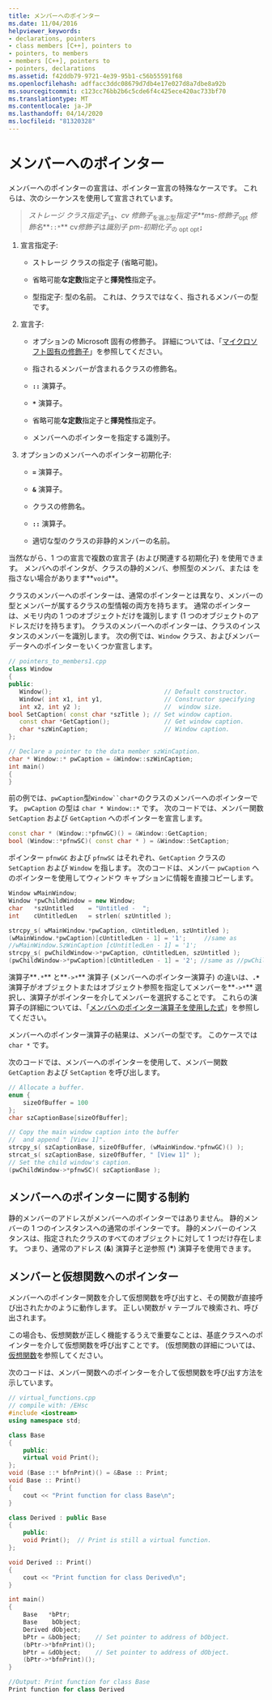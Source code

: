 ```yaml
---
title: メンバーへのポインター
ms.date: 11/04/2016
helpviewer_keywords:
- declarations, pointers
- class members [C++], pointers to
- pointers, to members
- members [C++], pointers to
- pointers, declarations
ms.assetid: f42ddb79-9721-4e39-95b1-c56b55591f68
ms.openlocfilehash: adffacc3ddc08679d7db4e17e027d8a7dbe8a92b
ms.sourcegitcommit: c123cc76bb2b6c5cde6f4c425ece420ac733bf70
ms.translationtype: MT
ms.contentlocale: ja-JP
ms.lasthandoff: 04/14/2020
ms.locfileid: "81320328"
---
```

# <a name="pointers-to-members"></a>メンバーへのポインター

メンバーへのポインターの宣言は、ポインター宣言の特殊なケースです。  これらは、次のシーケンスを使用して宣言されています。

> *ストレージ クラス指定子*<sub>は</sub>*、cv 修飾子*<sub>を選ぶ型</sub>*指定子**ms-修飾子*<sub>opt</sub> *修飾名***`::*`** cv*修飾子*は*識別子* *pm-初期化子*<sub>の opt</sub> <sub>opt</sub>**`;`**

1. 宣言指定子: 

   - ストレージ クラスの指定子 (省略可能)。

   - 省略可能**な定数**指定子と**揮発性**指定子。

   - 型指定子: 型の名前。 これは、クラスではなく、指されるメンバーの型です。

1. 宣言子: 

   - オプションの Microsoft 固有の修飾子。 詳細については、「[マイクロソフト固有の修飾子](../cpp/microsoft-specific-modifiers.md)」を参照してください。

   - 指されるメンバーが含まれるクラスの修飾名。

   - __`::`__ 演算子。

   - __`*`__ 演算子。

   - 省略可能**な定数**指定子と**揮発性**指定子。

   - メンバーへのポインターを指定する識別子。

1. オプションのメンバーへのポインター初期化子:

   - **`=`** 演算子。

   - **`&`** 演算子。

   - クラスの修飾名。

   - __`::`__ 演算子。

   - 適切な型のクラスの非静的メンバーの名前。

当然ながら、1 つの宣言で複数の宣言子 (および関連する初期化子) を使用できます。 メンバへのポインタが、クラスの静的メンバ、参照型のメンバ、または を指さない場合があります**`void`**。

クラスのメンバーへのポインターは、通常のポインターとは異なり、メンバーの型とメンバーが属するクラスの型情報の両方を持ちます。 通常のポインターは、メモリ内の 1 つのオブジェクトだけを識別します (1 つのオブジェクトのアドレスだけを持ちます)。 クラスのメンバーへのポインターは、クラスのインスタンスのメンバーを識別します。 次の例では、`Window` クラス、およびメンバー データへのポインターをいくつか宣言します。

```cpp
// pointers_to_members1.cpp
class Window
{
public:
   Window();                               // Default constructor.
   Window( int x1, int y1,                 // Constructor specifying
   int x2, int y2 );                       //  window size.
bool SetCaption( const char *szTitle ); // Set window caption.
   const char *GetCaption();               // Get window caption.
   char *szWinCaption;                     // Window caption.
};

// Declare a pointer to the data member szWinCaption.
char * Window::* pwCaption = &Window::szWinCaption;
int main()
{
}
```

前の例では、`pwCaption`型`Window``char*`のクラスのメンバーへのポインターです。 `pwCaption` の型は `char * Window::*` です。 次のコードでは、メンバー関数 `SetCaption` および `GetCaption` へのポインターを宣言します。

```cpp
const char * (Window::*pfnwGC)() = &Window::GetCaption;
bool (Window::*pfnwSC)( const char * ) = &Window::SetCaption;
```

ポインター `pfnwGC` および `pfnwSC` はそれぞれ、`GetCaption` クラスの `SetCaption` および `Window` を指します。 次のコードは、メンバー `pwCaption` へのポインターを使用してウィンドウ キャプションに情報を直接コピーします。

```cpp
Window wMainWindow;
Window *pwChildWindow = new Window;
char   *szUntitled    = "Untitled -  ";
int    cUntitledLen   = strlen( szUntitled );

strcpy_s( wMainWindow.*pwCaption, cUntitledLen, szUntitled );
(wMainWindow.*pwCaption)[cUntitledLen - 1] = '1';     //same as
//wMainWindow.SzWinCaption [cUntitledLen - 1] = '1';
strcpy_s( pwChildWindow->*pwCaption, cUntitledLen, szUntitled );
(pwChildWindow->*pwCaption)[cUntitledLen - 1] = '2'; //same as //pwChildWindow->szWinCaption[cUntitledLen - 1] = '2';
```

演算子**`.*`** と**`->*`** 演算子 (メンバーへのポインター演算子) の違いは、**`.*`** 演算子がオブジェクトまたはオブジェクト参照を指定してメンバーを**`->*`** 選択し、演算子がポインターを介してメンバーを選択することです。 これらの演算子の詳細については、「[メンバへのポインター演算子を使用した式](../cpp/pointer-to-member-operators-dot-star-and-star.md)」を参照してください。

メンバーへのポインター演算子の結果は、メンバーの型です。 このケースでは `char *` です。

次のコードでは、メンバーへのポインターを使用して、メンバー関数 `GetCaption` および `SetCaption` を呼び出します。

```cpp
// Allocate a buffer.
enum {
    sizeOfBuffer = 100
};
char szCaptionBase[sizeOfBuffer];

// Copy the main window caption into the buffer
//  and append " [View 1]".
strcpy_s( szCaptionBase, sizeOfBuffer, (wMainWindow.*pfnwGC)() );
strcat_s( szCaptionBase, sizeOfBuffer, " [View 1]" );
// Set the child window's caption.
(pwChildWindow->*pfnwSC)( szCaptionBase );
```

## <a name="restrictions-on-pointers-to-members"></a>メンバーへのポインターに関する制約

静的メンバーのアドレスがメンバーへのポインターではありません。 静的メンバーの 1 つのインスタンスへの通常のポインターです。 静的メンバーのインスタンスは、指定されたクラスのすべてのオブジェクトに対して 1 つだけ存在します。 つまり、通常のアドレス (**&**) 演算子と逆参照 (<strong>\*</strong>) 演算子を使用できます。

## <a name="pointers-to-members-and-virtual-functions"></a>メンバーと仮想関数へのポインター

メンバーへのポインター関数を介して仮想関数を呼び出すと、その関数が直接呼び出されたかのように動作します。 正しい関数が v テーブルで検索され、呼び出されます。

この場合も、仮想関数が正しく機能するうえで重要なことは、基底クラスへのポインターを介して仮想関数を呼び出すことです。 (仮想関数の詳細については、[仮想関数](../cpp/virtual-functions.md)を参照してください。

次のコードは、メンバー関数へのポインターを介して仮想関数を呼び出す方法を示しています。

```cpp
// virtual_functions.cpp
// compile with: /EHsc
#include <iostream>
using namespace std;

class Base
{
    public:
    virtual void Print();
};
void (Base ::* bfnPrint)() = &Base :: Print;
void Base :: Print()
{
    cout << "Print function for class Base\n";
}

class Derived : public Base
{
    public:
    void Print();  // Print is still a virtual function.
};

void Derived :: Print()
{
    cout << "Print function for class Derived\n";
}

int main()
{
    Base   *bPtr;
    Base    bObject;
    Derived dObject;
    bPtr = &bObject;    // Set pointer to address of bObject.
    (bPtr->*bfnPrint)();
    bPtr = &dObject;    // Set pointer to address of dObject.
    (bPtr->*bfnPrint)();
}

//Output: Print function for class Base
Print function for class Derived
```
